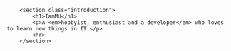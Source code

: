 <link rel="stylesheet" href="./styles.css">

        <section class="introduction">
            <h1>IamMU</h1>
            <p>A <em>hobbyist, enthusiast and a developer</em> who loves to learn new things in IT.</p>
            <hr>
        </section>